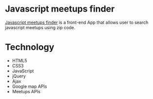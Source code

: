 # Javascript meetups finder #
[Javascript meetups finder](https://diya007.github.io/Map-project/) is a front-end App that allows user to search javascript meetups using zip code.

# Technology #
- HTML5
- CSS3
- JavaScript
- jQuery
- Ajax
- Google map APIs
- Meetups APIs

